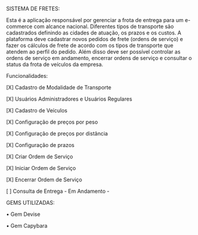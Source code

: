 SISTEMA DE FRETES:

Esta é a aplicação responsável por gerenciar a frota de entrega para um e-commerce com alcance nacional. Diferentes tipos de transporte são cadastrados definindo as cidades de atuação, os prazos e os custos. A plataforma deve cadastrar novos pedidos de frete (ordens de serviço) e fazer os cálculos de frete de acordo com os tipos de transporte que atendem ao perfil do pedido. Além disso deve ser possível controlar as ordens de serviço em andamento, encerrar ordens de serviço e consultar o status da frota de veículos da empresa.

Funcionalidades:

<p> [X] Cadastro de Modalidade de Transporte </p>
<p>[X] Usuários Administradores e Usuários Regulares</p>
<p>[X] Cadastro de Veículos</p>
<p>[X] Configuração de preços por peso</p>
<p>[X] Configuração de preços por distância</p>
<p>[X] Configuração de prazos</p>
<p>[X] Criar Ordem de Serviço</p>
<p>[X] Iniciar Ordem de Serviço</p></p>
<p>[X] Encerrar Ordem de Serviço</p>
<p>[ ] Consulta de Entrega - Em Andamento -</p>

GEMS UTILIZADAS:

<p>• Gem Devise</p>
<p>• Gem Capybara</p>
